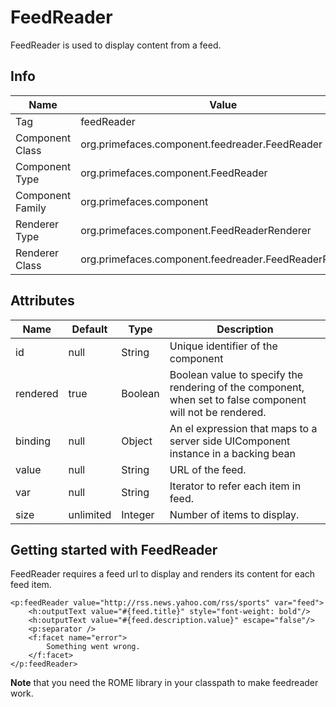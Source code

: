 # FeedReader

FeedReader is used to display content from a feed.

## Info

| Name | Value |
| - | - |
| Tag | feedReader
| Component Class | org.primefaces.component.feedreader.FeedReader
| Component Type | org.primefaces.component.FeedReader
| Component Family | org.primefaces.component |
| Renderer Type | org.primefaces.component.FeedReaderRenderer
| Renderer Class | org.primefaces.component.feedreader.FeedReaderRenderer

## Attributes

| Name | Default | Type | Description | 
| --- | --- | --- | --- |
| id | null | String | Unique identifier of the component
| rendered | true | Boolean | Boolean value to specify the rendering of the component, when set to false component will not be rendered.
| binding | null | Object | An el expression that maps to a server side UIComponent instance in a backing bean
| value | null | String | URL of the feed.
| var | null | String | Iterator to refer each item in feed.
| size | unlimited | Integer | Number of items to display.

## Getting started with FeedReader

FeedReader requires a feed url to display and renders its content for each feed item.

```xhtml
<p:feedReader value="http://rss.news.yahoo.com/rss/sports" var="feed">
    <h:outputText value="#{feed.title}" style="font-weight: bold"/>
    <h:outputText value="#{feed.description.value}" escape="false"/>
    <p:separator />
    <f:facet name="error">
        Something went wrong.
    </f:facet>
</p:feedReader>
```
**Note** that you need the ROME library in your classpath to make feedreader work.